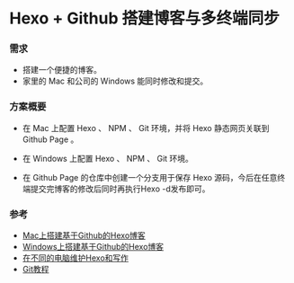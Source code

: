 # Hexo + Github 搭建博客与多终端同步



### 需求

* 搭建一个便捷的博客。
* 家里的 Mac 和公司的 Windows 能同时修改和提交。



### 方案概要

* 在 Mac 上配置 Hexo 、 NPM 、 Git 环境，并将 Hexo 静态网页关联到 Github Page 。


* 在 Windows 上配置 Hexo 、 NPM 、 Git 环境。


* 在 Github Page 的仓库中创建一个分支用于保存 Hexo 源码，今后在任意终端提交完博客的修改后同时再执行Hexo -d发布即可。



### 参考

* [Mac上搭建基于Github的Hexo博客](http://www.jianshu.com/p/13e64c9e2295)
* [Windows上搭建基于Github的Hexo博客](https://stormzha.github.io/2017/03/26/blogFinish/)
* [在不同的电脑维护Hexo和写作](http://www.rvclient.com/2016/05/21/hexo-everywhere/)
* [Git教程](http://www.runoob.com/git/git-tutorial.html)







































